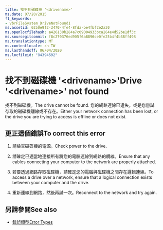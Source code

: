 ```yaml
---
title: 找不到磁碟機 '<drivename>'
ms.date: 07/20/2015
f1_keywords:
- vbrFileSystem_DriveNotFound1
ms.assetid: 0250e9f2-3470-4fe4-8fda-be4fbf2e2a30
ms.openlocfilehash: a426130b284a7c09004933bca264e4d52be1df3c
ms.sourcegitcommit: f8c270376ed905f6a8896ce0fe25b4f4b38ff498
ms.translationtype: MT
ms.contentlocale: zh-TW
ms.lasthandoff: 06/04/2020
ms.locfileid: "84394592"
---
```

# <a name="drive-drivename-not-found"></a><span data-ttu-id="13746-102">找不到磁碟機 '\<drivename>'</span><span class="sxs-lookup"><span data-stu-id="13746-102">Drive '\<drivename>' not found</span></span>
<span data-ttu-id="13746-103">找不到磁碟機。</span><span class="sxs-lookup"><span data-stu-id="13746-103">The drive cannot be found.</span></span> <span data-ttu-id="13746-104">您的網路連線已遺失，或是您嘗試存取的磁碟機離線或不存在。</span><span class="sxs-lookup"><span data-stu-id="13746-104">Either your network connection has been lost, or the drive you are trying to access is offline or does not exist.</span></span>  
  
## <a name="to-correct-this-error"></a><span data-ttu-id="13746-105">更正這個錯誤</span><span class="sxs-lookup"><span data-stu-id="13746-105">To correct this error</span></span>  
  
1. <span data-ttu-id="13746-106">請檢查磁碟機的電源。</span><span class="sxs-lookup"><span data-stu-id="13746-106">Check power to the drive.</span></span>  
  
2. <span data-ttu-id="13746-107">請確定已適當地連接所有將您的電腦連線到網路的纜線。</span><span class="sxs-lookup"><span data-stu-id="13746-107">Ensure that any cables connecting your computer to the network are properly attached.</span></span>  
  
3. <span data-ttu-id="13746-108">若要透過網路存取磁碟機，請確定您的電腦與磁碟機之間存在邏輯連線。</span><span class="sxs-lookup"><span data-stu-id="13746-108">To access a drive over a network, ensure that a logical connection exists between your computer and the drive.</span></span>  
  
4. <span data-ttu-id="13746-109">重新連線到網路，然後再試一次。</span><span class="sxs-lookup"><span data-stu-id="13746-109">Reconnect to the network and try again.</span></span>  
  
## <a name="see-also"></a><span data-ttu-id="13746-110">另請參閱</span><span class="sxs-lookup"><span data-stu-id="13746-110">See also</span></span>

- [<span data-ttu-id="13746-111">錯誤類型</span><span class="sxs-lookup"><span data-stu-id="13746-111">Error Types</span></span>](../programming-guide/language-features/error-types.md)

